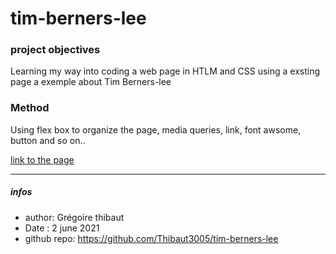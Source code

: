 # tim-berners-lee

### project objectives

Learning my way into coding a web page in HTLM and CSS using a exsting page a exemple about Tim Berners-lee

### Method

Using flex box to organize the page, media queries, link, font awsome, button and so on.. 


[link to the page](https://thibaut3005.github.io/tim-berners-lee/)

---
##### infos
* author: Grégoire thibaut 
* Date : 2 june 2021
* github repo: https://github.com/Thibaut3005/tim-berners-lee
